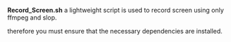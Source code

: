 **Record_Screen.sh** a lightweight script is used to record screen using only ffmpeg and slop.

therefore you must ensure that the necessary dependencies are installed.